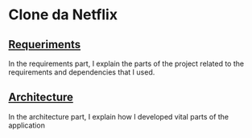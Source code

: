 # Clone da Netflix

## [Requeriments](./requirements/)

In the requirements part, I explain the parts of the project related to the requirements and dependencies that I used.

## [Architecture](./architecture/)

In the architecture part, I explain how I developed vital parts of the application
